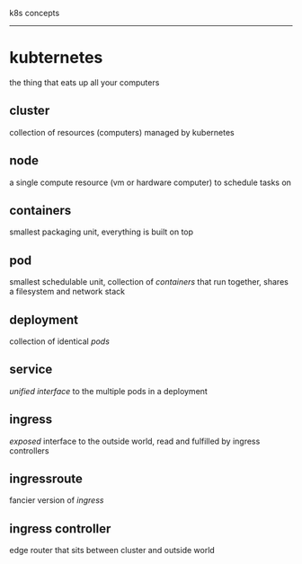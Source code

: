 k8s concepts

---

# kubternetes

the thing that eats up all your computers

## cluster

collection of resources (computers) managed by kubernetes

## node

a single compute resource (vm or hardware computer)
to schedule tasks on

## containers

smallest packaging unit,
everything is built on top

## pod

smallest schedulable unit,
collection of _containers_ that run together,
shares a filesystem and network stack

## deployment

collection of identical _pods_

## service

_unified interface_ to the multiple pods in a deployment

## ingress

_exposed_ interface to the outside world,
read and fulfilled by ingress controllers

## ingressroute

fancier version of _ingress_

## ingress controller

edge router that sits between cluster and outside world

